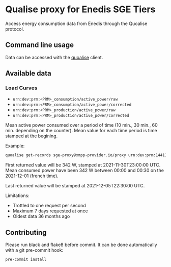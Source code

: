 # Qualise proxy for Enedis SGE Tiers

Access energy consumption data from Enedis through the Quoalise protocol.

## Command line usage

Data can be accessed with the [quoalise](https://github.com/consometers/quoalise) client.

## Available data

### Load Curves

- `urn:dev:prm:<PRM>_consumption/active_power/raw`
- `urn:dev:prm:<PRM>_consumption/active_power/corrected`
- `urn:dev:prm:<PRM>_production/active_power/raw`
- `urn:dev:prm:<PRM>_production/active_power/corrected`

Mean active power consumed over a period of time (10 min., 30 min., 60 min. depending on the counter). Mean value for each time period is time stamped at the begining.

Example:

```bash
quoalise get-records sge-proxy@xmpp-provider.io/proxy urn:dev:prm:14411643921305_consumption/active_power/raw --start-date 2021-12-01 --end-date 2021-12-05
```

First returned value will be 342 W, stamped at 2021-11-30T23:00:00 UTC. Mean consumed power have been 342 W between 00:00 and 00:30 on the 2021-12-01 (french time).

Last returned value will be stamped at 2021-12-05T22:30:00 UTC.

Limitations:

- Trottled to one request per second
- Maximum 7 days requested at once
- Oldest data 36 months ago

## Contributing

Please run black and flake8 before commit. It can be done automatically with a git pre-commit hook:

```bash
pre-commit install
```